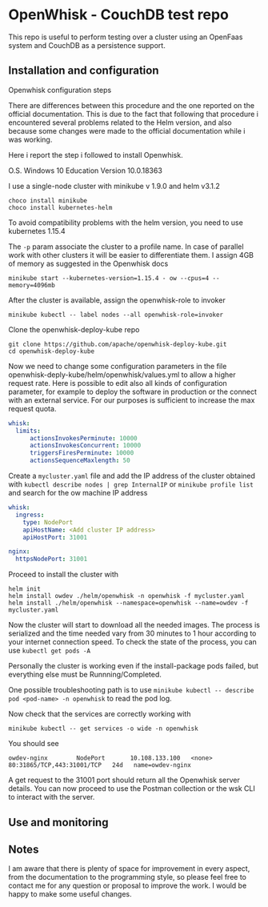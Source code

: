 # OpenWhisk - CouchDB test repo

This repo is useful to perform testing over a cluster using an OpenFaas system and CouchDB as a persistence support.
## Installation and configuration

Openwhisk configuration steps

There are differences between this procedure and the one reported on the official documentation. This is due to the fact that following that procedure i encountered several problems related to the Helm version, and also because some changes were made to the official documentation while i was working.

Here i report the step i followed to install Openwhisk.

O.S. Windows 10 Education Version 10.0.18363

I use a single-node cluster with minikube v 1.9.0 and helm v3.1.2

```
choco install minikube
choco install kubernetes-helm
```

To avoid compatibility problems with the helm version, you need to use kubernetes 1.15.4

The `-p` param associate the cluster to a profile name. In case of parallel work with other clusters it will be easier to differentiate them. I assign 4GB of memory as suggested in the Openwhisk docs

```
minikube start --kubernetes-version=1.15.4 - ow --cpus=4 --memory=4096mb
```

After the cluster is available, assign the openwhisk-role to invoker

```
minikube kubectl -- label nodes --all openwhisk-role=invoker
```

Clone the openwhisk-deploy-kube repo

```
git clone https://github.com/apache/openwhisk-deploy-kube.git
cd openwhisk-deploy-kube
```

Now we need to change some configuration parameters in the file openwhisk-deply-kube/helm/openwhisk/values.yml to allow a higher request rate. Here is possible to edit also all kinds of configuration parameter, for example to deploy the software in production or the connect with an external service. For our purposes is sufficient to increase the max request quota.

```yaml
whisk:
  limits:
      actionsInvokesPerminute: 10000
      actionsInvokesConcurrent: 10000
      triggersFiresPerminute: 10000
      actionsSequenceMaxlength: 50
```

Create a `mycluster.yaml` file and add the IP address of the cluster obtained with `kubectl describe nodes | grep InternalIP` or `minikube profile list` and search for the ow machine IP address

```yaml
whisk:
  ingress:
    type: NodePort
    apiHostName: <Add cluster IP address>
    apiHostPort: 31001

nginx:
  httpsNodePort: 31001
```

Proceed to install the cluster with
```
helm init
helm install owdev ./helm/openwhisk -n openwhisk -f mycluster.yaml
helm install ./helm/openwhisk --namespace=openwhisk --name=owdev -f mycluster.yaml
```

Now the cluster will start to download all the needed images. The process is serialized and the time needed vary from 30 minutes to 1 hour according to your internet connection speed. To check the state of the process, you can use  `kubectl get pods -A`

Personally the cluster is working even if the install-package pods failed, but everything else must be Runnning/Completed.

One possible troubleshooting path is to use `minikube kubectl -- describe pod <pod-name> -n openwhisk` to read the pod log.

Now check that the services are correctly working with
```
minikube kubectl -- get services -o wide -n openwhisk
```

You should see
```
owdev-nginx        NodePort       10.108.133.100   <none>        80:31865/TCP,443:31001/TCP   24d   name=owdev-nginx
```

A get request to the 31001 port should return all the Openwhisk server details. You can now proceed to use the Postman collection or the wsk CLI to interact with the server.


## Use and monitoring

## Notes

I am aware that there is plenty of space for improvement in every aspect, from the documentation to the programming style, so please feel free to contact me for any question or proposal to improve the work. I would be happy to make some useful changes.